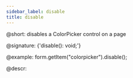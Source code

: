 ```yaml
---
sidebar_label: disable
title: disable
---          
```


@short: disables a ColorPicker control on a page

@signature: {'disable(): void;'}

@example:
form.getItem("colorpicker").disable();

@descr:
